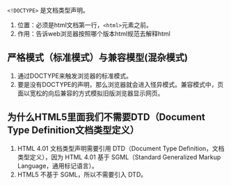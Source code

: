`<!DOCTYPE>` 是文档类型声明。

1. 位置：必须是html文档第一行，`<html>`元素之前。
2. 作用：告诉web浏览器按照哪个版本html规范去解释html

## 严格模式（标准模式）与兼容模型(混杂模式)
1. 通过DOCTYPE来触发浏览器的标准模式。
2. 要是没有DOCTYPE的声明，那么浏览器就会进入怪异模式。兼容模式中，页面以宽松的向后兼容的方式模拟旧版浏览器显示网页。



## 为什么HTML5里面我们不需要DTD（Document Type Definition文档类型定义）
1. HTML 4.01 文档类型声明需要引用 DTD（Document Type Definition，文档类型定义），因为 HTML 4.01 基于 SGML（Standard Generalized Markup Language，通用标记语言）。
2. HTML5 不基于 SGML，所以不需要引入 DTD。